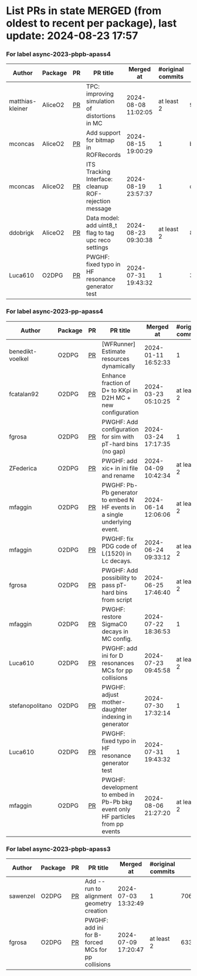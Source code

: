 # List PRs in state MERGED (from oldest to recent per package), last update: 2024-08-23 17:57 


### For label async-2023-pbpb-apass4

| Author | Package | PR | PR title | Merged at | #original commits | Merge commit |
| --- | --- | --- | --- | --- | --- | --- |
| matthias-kleiner | AliceO2 | [PR](https://github.com/AliceO2Group/AliceO2/pull/13345) | TPC: improving simulation of distortions in MC | 2024-08-08 11:02:05 | at least 2 | 91dd4df3c7a3a8b8f7e723b0325d18fa053aedc3 |
| mconcas | AliceO2 | [PR](https://github.com/AliceO2Group/AliceO2/pull/13385) | Add support for bitmap in ROFRecords | 2024-08-15 19:00:29 | 1 | b8782ae86cf2c129f81e571d101d966dd6e9c2ad |
| mconcas | AliceO2 | [PR](https://github.com/AliceO2Group/AliceO2/pull/13401) | ITS Tracking Interface: cleanup ROF-rejection message | 2024-08-19 23:57:37 | 1 | d5b33120a6a5779a054ee4160ab7d0f21907212e |
| ddobrigk | AliceO2 | [PR](https://github.com/AliceO2Group/AliceO2/pull/13411) | Data model: add uint8_t flag to tag upc reco settings | 2024-08-23 09:30:38 | at least 2 | 894b6a93108f2f3eebc12f1c10a9a04e006629e8 |
| Luca610 | O2DPG | [PR](https://github.com/AliceO2Group/O2DPG/pull/1717) | PWGHF: fixed typo in HF resonance generator test | 2024-07-31 19:43:32 | 1 | 34f5498e0b9b9408e532b38d1807488196fddb90 |


### For label async-2023-pp-apass4

| Author | Package | PR | PR title | Merged at | #original commits | Merge commit |
| --- | --- | --- | --- | --- | --- | --- |
| benedikt-voelkel | O2DPG | [PR](https://github.com/AliceO2Group/O2DPG/pull/1329) | [WFRunner] Estimate resources dynamically | 2024-01-11 16:52:33 | 1 | ef0e84d4d13fcafb86b96895ca370894025619fa |
| fcatalan92 | O2DPG | [PR](https://github.com/AliceO2Group/O2DPG/pull/1552) | Enhance fraction of D+ to KKpi in D2H MC + new configuration | 2024-03-23 05:10:25 | at least 2 | bb6dc1bcb6f96f23410d7009362b220befc5a3a9 |
| fgrosa | O2DPG | [PR](https://github.com/AliceO2Group/O2DPG/pull/1553) | PWGHF: Add configuration for sim with pT-hard bins (no gap) | 2024-03-24 17:17:35 | 1 | 9ef1e817a9449c436e7887cbfab8878c3e22e259 |
| ZFederica | O2DPG | [PR](https://github.com/AliceO2Group/O2DPG/pull/1582) | PWGHF: add xic+ in ini file and rename | 2024-04-09 10:42:34 | at least 2 | 6843fafadc9a5077b07b50cb2debd5de4507b218 |
| mfaggin | O2DPG | [PR](https://github.com/AliceO2Group/O2DPG/pull/1666) | PWGHF: Pb-Pb generator to embed N HF events in a single underlying event. | 2024-06-14 12:06:06 | at least 2 | 36522d475666654e39c9b526ac41e3dc01cf5b0d |
| mfaggin | O2DPG | [PR](https://github.com/AliceO2Group/O2DPG/pull/1673) | PWGHF: fix PDG code of L(1520) in Lc decays. | 2024-06-24 09:33:12 | at least 2 | 328c82607d5fa7e3410ddd9b4cb37f5737ac8adf |
| fgrosa | O2DPG | [PR](https://github.com/AliceO2Group/O2DPG/pull/1674) | PWGHF: Add possibility to pass pT-hard bins from script | 2024-06-25 17:46:40 | at least 2 | 96c75a633e49218bec316e06a91bd05c2ba7dbac |
| mfaggin | O2DPG | [PR](https://github.com/AliceO2Group/O2DPG/pull/1709) | PWGHF: restore SigmaC0 decays in MC config. | 2024-07-22 18:36:53 | 1 | 9a5a25405614cde2838d50565beaf000b4853c5e |
| Luca610 | O2DPG | [PR](https://github.com/AliceO2Group/O2DPG/pull/1710) | PWGHF: add ini for D resonances MCs for pp collisions | 2024-07-23 09:45:58 | at least 2 | 945d7f24b50ffef39771704ce3cd2c920504ec6a |
| stefanopolitano | O2DPG | [PR](https://github.com/AliceO2Group/O2DPG/pull/1715) | PWGHF: adjust mother-daughter indexing in generator | 2024-07-30 17:32:14 | 1 | dc9979282846641ea56c0d78fbe2851886cfa9f9 |
| Luca610 | O2DPG | [PR](https://github.com/AliceO2Group/O2DPG/pull/1717) | PWGHF: fixed typo in HF resonance generator test | 2024-07-31 19:43:32 | 1 | 34f5498e0b9b9408e532b38d1807488196fddb90 |
| mfaggin | O2DPG | [PR](https://github.com/AliceO2Group/O2DPG/pull/1716) | PWGHF: development to embed in Pb-Pb bkg event only HF particles from pp events | 2024-08-06 21:27:20 | at least 2 | f919a5180f3216e88e48d8f91995af5f971df9e5 |


### For label async-2023-pbpb-apass3

| Author | Package | PR | PR title | Merged at | #original commits | Merge commit |
| --- | --- | --- | --- | --- | --- | --- |
| sawenzel | O2DPG | [PR](https://github.com/AliceO2Group/O2DPG/pull/1686) | Add --run to alignment geometry creation | 2024-07-03 13:32:49 | 1 | 706946e78cd3359896402df6a88d1de80001e609 |
| fgrosa | O2DPG | [PR](https://github.com/AliceO2Group/O2DPG/pull/1693) | PWGHF: add ini for B-forced MCs for pp collisions | 2024-07-09 17:20:47 | at least 2 | 633ed6726bfaa3ef185e69e2325ead380a568c38 |
